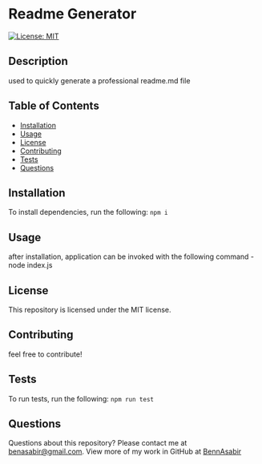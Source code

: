 # Readme Generator
[![License: MIT](https://img.shields.io/badge/License-MIT-yellow.svg)](https://opensource.org/licenses/MIT)
## Description
used to quickly generate a professional readme.md file
## Table of Contents
* [Installation](#installation)
* [Usage](#usage)
* [License](#license)
* [Contributing](#contributing)
* [Tests](#tests)
* [Questions](#questions)
## Installation
To install dependencies, run the following:
`
npm i
`
## Usage
after installation, application can be invoked with the following command - node index.js
## License
This repository is licensed under the MIT license.
## Contributing
feel free to contribute! 
## Tests
To run tests, run the following:
`
npm run test
`
## Questions
Questions about this repository? Please contact me at [benasabir@gmail.com](mailto:benasabir@gmail.com). View more of my work in GitHub at [BennAsabir](https://github.com/BennAsabir) 
